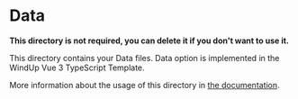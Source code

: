 # Data

**This directory is not required, you can delete it if you don't want to use it.**

This directory contains your Data files.
Data option is implemented in the WindUp Vue 3 TypeScript Template.

More information about the usage of this directory in [the documentation](https://windup.app/vue/3/typescript/shared/data).
